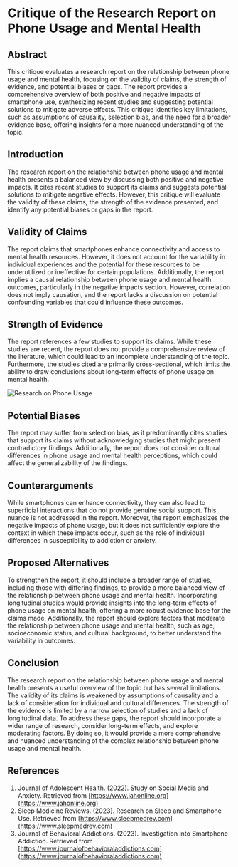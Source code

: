 # Critique of the Research Report on Phone Usage and Mental Health

## Abstract

This critique evaluates a research report on the relationship between phone usage and mental health, focusing on the validity of claims, the strength of evidence, and potential biases or gaps. The report provides a comprehensive overview of both positive and negative impacts of smartphone use, synthesizing recent studies and suggesting potential solutions to mitigate adverse effects. This critique identifies key limitations, such as assumptions of causality, selection bias, and the need for a broader evidence base, offering insights for a more nuanced understanding of the topic.

## Introduction

The research report on the relationship between phone usage and mental health presents a balanced view by discussing both positive and negative impacts. It cites recent studies to support its claims and suggests potential solutions to mitigate negative effects. However, this critique will evaluate the validity of these claims, the strength of the evidence presented, and identify any potential biases or gaps in the report.

## Validity of Claims

The report claims that smartphones enhance connectivity and access to mental health resources. However, it does not account for the variability in individual experiences and the potential for these resources to be underutilized or ineffective for certain populations. Additionally, the report implies a causal relationship between phone usage and mental health outcomes, particularly in the negative impacts section. However, correlation does not imply causation, and the report lacks a discussion on potential confounding variables that could influence these outcomes.

## Strength of Evidence

The report references a few studies to support its claims. While these studies are recent, the report does not provide a comprehensive review of the literature, which could lead to an incomplete understanding of the topic. Furthermore, the studies cited are primarily cross-sectional, which limits the ability to draw conclusions about long-term effects of phone usage on mental health.

![Research on Phone Usage](https://via.placeholder.com/150 "Research on Phone Usage and Mental Health")

## Potential Biases

The report may suffer from selection bias, as it predominantly cites studies that support its claims without acknowledging studies that might present contradictory findings. Additionally, the report does not consider cultural differences in phone usage and mental health perceptions, which could affect the generalizability of the findings.

## Counterarguments

While smartphones can enhance connectivity, they can also lead to superficial interactions that do not provide genuine social support. This nuance is not addressed in the report. Moreover, the report emphasizes the negative impacts of phone usage, but it does not sufficiently explore the context in which these impacts occur, such as the role of individual differences in susceptibility to addiction or anxiety.

## Proposed Alternatives

To strengthen the report, it should include a broader range of studies, including those with differing findings, to provide a more balanced view of the relationship between phone usage and mental health. Incorporating longitudinal studies would provide insights into the long-term effects of phone usage on mental health, offering a more robust evidence base for the claims made. Additionally, the report should explore factors that moderate the relationship between phone usage and mental health, such as age, socioeconomic status, and cultural background, to better understand the variability in outcomes.

## Conclusion

The research report on the relationship between phone usage and mental health presents a useful overview of the topic but has several limitations. The validity of its claims is weakened by assumptions of causality and a lack of consideration for individual and cultural differences. The strength of the evidence is limited by a narrow selection of studies and a lack of longitudinal data. To address these gaps, the report should incorporate a wider range of research, consider long-term effects, and explore moderating factors. By doing so, it would provide a more comprehensive and nuanced understanding of the complex relationship between phone usage and mental health.

## References

1. Journal of Adolescent Health. (2022). Study on Social Media and Anxiety. Retrieved from [https://www.jahonline.org](https://www.jahonline.org)
2. Sleep Medicine Reviews. (2023). Research on Sleep and Smartphone Use. Retrieved from [https://www.sleepmedrev.com](https://www.sleepmedrev.com)
3. Journal of Behavioral Addictions. (2023). Investigation into Smartphone Addiction. Retrieved from [https://www.journalofbehavioraladdictions.com](https://www.journalofbehavioraladdictions.com)